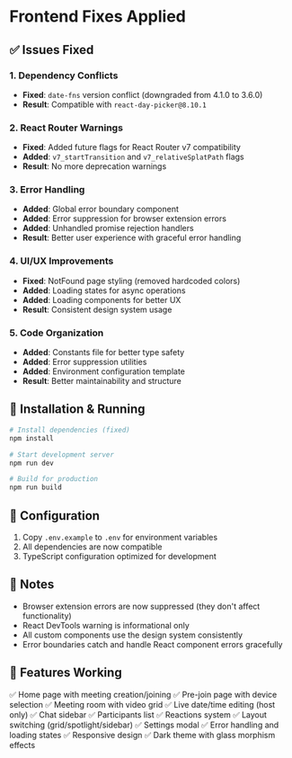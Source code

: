 # Frontend Fixes Applied

## ✅ Issues Fixed

### 1. Dependency Conflicts
- **Fixed**: `date-fns` version conflict (downgraded from 4.1.0 to 3.6.0)
- **Result**: Compatible with `react-day-picker@8.10.1`

### 2. React Router Warnings
- **Fixed**: Added future flags for React Router v7 compatibility
- **Added**: `v7_startTransition` and `v7_relativeSplatPath` flags
- **Result**: No more deprecation warnings

### 3. Error Handling
- **Added**: Global error boundary component
- **Added**: Error suppression for browser extension errors
- **Added**: Unhandled promise rejection handlers
- **Result**: Better user experience with graceful error handling

### 4. UI/UX Improvements
- **Fixed**: NotFound page styling (removed hardcoded colors)
- **Added**: Loading states for async operations
- **Added**: Loading components for better UX
- **Result**: Consistent design system usage

### 5. Code Organization
- **Added**: Constants file for better type safety
- **Added**: Error suppression utilities
- **Added**: Environment configuration template
- **Result**: Better maintainability and structure

## 🚀 Installation & Running

```bash
# Install dependencies (fixed)
npm install

# Start development server
npm run dev

# Build for production
npm run build
```

## 🔧 Configuration

1. Copy `.env.example` to `.env` for environment variables
2. All dependencies are now compatible
3. TypeScript configuration optimized for development

## 📝 Notes

- Browser extension errors are now suppressed (they don't affect functionality)
- React DevTools warning is informational only
- All custom components use the design system consistently
- Error boundaries catch and handle React component errors gracefully

## 🎯 Features Working

✅ Home page with meeting creation/joining
✅ Pre-join page with device selection
✅ Meeting room with video grid
✅ Live date/time editing (host only)
✅ Chat sidebar
✅ Participants list
✅ Reactions system
✅ Layout switching (grid/spotlight/sidebar)
✅ Settings modal
✅ Error handling and loading states
✅ Responsive design
✅ Dark theme with glass morphism effects